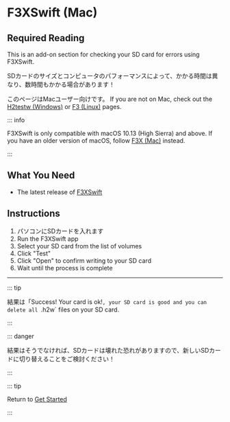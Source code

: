 # F3XSwift (Mac)

## Required Reading

This is an add-on section for checking your SD card for errors using F3XSwift.

SDカードのサイズとコンピュータのパフォーマンスによって、かかる時間は異なり、数時間もかかる場合があります！

このページはMacユーザー向けです。 If you are not on Mac, check out the [H2testw (Windows)](h2testw-\(windows\)) or [F3 (Linux)](f3-\(linux\)) pages.

::: info

F3XSwift is only compatible with macOS 10.13 (High Sierra) and above. If you have an older version of macOS, follow [F3X (Mac)](f3x-\(mac\)) instead.

:::

## What You Need

- The latest release of [F3XSwift](https://github.com/vrunkel/F3XSwift/releases/latest)

## Instructions

1. パソコンにSDカードを入れます
2. Run the F3XSwift app
3. Select your SD card from the list of volumes
4. Click "Test"
5. Click "Open" to confirm writing to your SD card
6. Wait until the process is complete

___

::: tip

結果は「Success! Your card is ok!`, your SD card is good and you can delete all `.h2w\` files on your SD card.

:::

::: danger

結果はそうでなければ、SDカードは壊れた恐れがありますので、新しいSDカードに切り替えることをご検討ください！

:::

::: tip

Return to [Get Started](get-started)

:::
